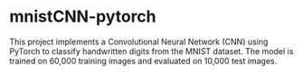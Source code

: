 # mnistCNN-pytorch
This project implements a Convolutional Neural Network (CNN) using PyTorch to classify handwritten digits from the MNIST dataset. The model is trained on 60,000 training images and evaluated on 10,000 test images.
